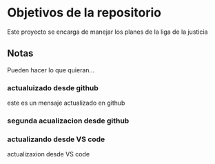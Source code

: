 # Objetivos de la repositorio

Este proyecto se encarga de manejar los planes de la liga de la justicia


## Notas
Pueden hacer lo que quieran...

### actualuizado desde github

este es un mensaje actualizado en github


### segunda acualizacion desde github
### actualizando desde VS code

actualizaxion desde VS code

